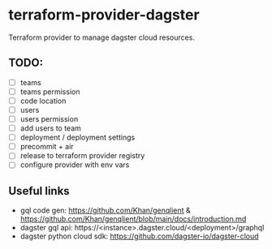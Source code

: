 # terraform-provider-dagster
Terraform provider to manage dagster cloud resources.

## TODO:

- [ ] teams
- [ ] teams permission
- [ ] code location
- [ ] users
- [ ] users permission
- [ ] add users to team
- [ ] deployment / deployment settings
- [ ] precommit + air
- [ ] release to terraform provider registry
- [ ] configure provider with env vars

## Useful links
- gql code gen: https://github.com/Khan/genqlient & https://github.com/Khan/genqlient/blob/main/docs/introduction.md
- dagster gql api: https://\<instance\>.dagster.cloud/\<deployment\>/graphql
- dagster python cloud sdk: https://github.com/dagster-io/dagster-cloud